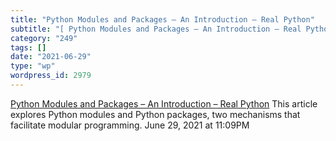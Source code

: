 ```yaml
---
title: "Python Modules and Packages – An Introduction – Real Python"
subtitle: "[ Python Modules and Packages – An Introduction – Real Python](https://realpython.com/python-modules..."
category: "249"
tags: []
date: "2021-06-29"
type: "wp"
wordpress_id: 2979
---
```

[ Python Modules and Packages – An Introduction – Real Python](https://realpython.com/python-modules-packages/)
 This article explores Python modules and Python packages, two mechanisms that facilitate modular programming.
June 29, 2021 at 11:09PM